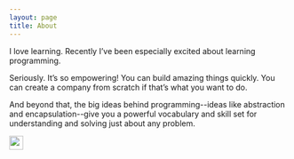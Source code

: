 ```yaml
---
layout: page
title: About
---
```


I love learning. Recently I’ve been especially excited about learning programming. 

Seriously. It’s so empowering! You can build amazing things quickly. You can create a company from scratch if that’s what you want to do. 

And beyond that, the big ideas behind programming--ideas like abstraction and encapsulation--give you a powerful vocabulary and skill set for understanding and solving just about any problem.

<right>
    <a href="https://id.linkedin.com/in/agungsantoso
" rel="Linkedin">
        <img src="http://cf.jare.io/?u=http://www.agungsantoso.com/images/linkedin.png" height="25px">
    </a>
</right>